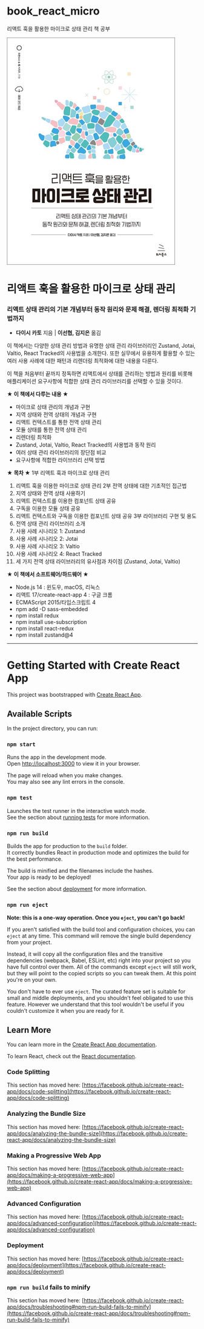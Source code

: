 # book_react_micro
리액트 훅을 활용한 마이크로 상태 관리 책 공부

![cover](./msmrh-main/cover.jpg)

# 리액트 훅을 활용한 마이크로 상태 관리
### 리액트 상태 관리의 기본 개념부터 동작 원리와 문제 해결, 렌더링 최적화 기법까지

- **다이시 카토** 지음 | **이선협, 김지은** 옮김

이 책에서는 다양한 상태 관리 방법과 유명한 상태 관리 라이브러리인 Zustand, Jotai, Valtio, React Tracked의 사용법을 소개한다. 또한 실무에서 유용하게 활용할 수 있는 여러 사용 사례에 대한 패턴과 리렌더링 최적화에 대한 내용을 다룬다.

이 책을 처음부터 끝까지 정독하면 리액트에서 상태를 관리하는 방법과 원리를 비롯해 애플리케이션 요구사항에 적합한 상태 관리 라이브러리를 선택할 수 있을 것이다.

**★ 이 책에서 다루는 내용 ★**

- 마이크로 상태 관리의 개념과 구현
- 지역 상태와 전역 상태의 개념과 구현
- 리액트 컨텍스트를 통한 전역 상태 관리
- 모듈 상태를 통한 전역 상태 관리
- 리렌더링 최적화
- Zustand, Jotai, Valtio, React Tracked의 사용법과 동작 원리
- 여러 상태 관리 라이브러리의 장단점 비교
- 요구사항에 적합한 라이브러리 선택 방법


**★ 목차 ★**
1부 리액트 훅과 마이크로 상태 관리
01. 리액트 훅을 이용한 마이크로 상태 관리
2부 전역 상태에 대한 기초적인 접근법
02. 지역 상태와 전역 상태 사용하기
03. 리액트 컨텍스트를 이용한 컴포넌트 상태 공유
04. 구독을 이용한 모듈 상태 공유
05. 리액트 컨텍스트와 구독을 이용한 컴포넌트 상태 공유
3부 라이브러리 구현 및 용도
06. 전역 상태 관리 라이브러리 소개
07. 사용 사례 시나리오 1: Zustand
08. 사용 사례 시나리오 2: Jotai
09. 사용 사례 시나리오 3: Valtio
10. 사용 사례 시나리오 4: React Tracked
11. 세 가지 전역 상태 라이브러리의 유사점과 차이점 (Zustand, Jotai, Valtio)



**★ 이 책에서 소프트웨어/하드웨어 ★**
- Node.js 14 : 윈도우, macOS, 리눅스
- 리액트 17/create-react-app 4 : 구글 크롬
- ECMAScript 2015/타입스크립트 4
- npm add -D sass-embedded
- npm install redux
- npm install use-subscription
- npm install react-redux
- npm install zustand@4


-----------------------------------------------------------------------------------------------------------------------

# Getting Started with Create React App

This project was bootstrapped with [Create React App](https://github.com/facebook/create-react-app).

## Available Scripts

In the project directory, you can run:

### `npm start`

Runs the app in the development mode.\
Open [http://localhost:3000](http://localhost:3000) to view it in your browser.

The page will reload when you make changes.\
You may also see any lint errors in the console.

### `npm test`

Launches the test runner in the interactive watch mode.\
See the section about [running tests](https://facebook.github.io/create-react-app/docs/running-tests) for more information.

### `npm run build`

Builds the app for production to the `build` folder.\
It correctly bundles React in production mode and optimizes the build for the best performance.

The build is minified and the filenames include the hashes.\
Your app is ready to be deployed!

See the section about [deployment](https://facebook.github.io/create-react-app/docs/deployment) for more information.

### `npm run eject`

**Note: this is a one-way operation. Once you `eject`, you can't go back!**

If you aren't satisfied with the build tool and configuration choices, you can `eject` at any time. This command will remove the single build dependency from your project.

Instead, it will copy all the configuration files and the transitive dependencies (webpack, Babel, ESLint, etc) right into your project so you have full control over them. All of the commands except `eject` will still work, but they will point to the copied scripts so you can tweak them. At this point you're on your own.

You don't have to ever use `eject`. The curated feature set is suitable for small and middle deployments, and you shouldn't feel obligated to use this feature. However we understand that this tool wouldn't be useful if you couldn't customize it when you are ready for it.

## Learn More

You can learn more in the [Create React App documentation](https://facebook.github.io/create-react-app/docs/getting-started).

To learn React, check out the [React documentation](https://reactjs.org/).

### Code Splitting

This section has moved here: [https://facebook.github.io/create-react-app/docs/code-splitting](https://facebook.github.io/create-react-app/docs/code-splitting)

### Analyzing the Bundle Size

This section has moved here: [https://facebook.github.io/create-react-app/docs/analyzing-the-bundle-size](https://facebook.github.io/create-react-app/docs/analyzing-the-bundle-size)

### Making a Progressive Web App

This section has moved here: [https://facebook.github.io/create-react-app/docs/making-a-progressive-web-app](https://facebook.github.io/create-react-app/docs/making-a-progressive-web-app)

### Advanced Configuration

This section has moved here: [https://facebook.github.io/create-react-app/docs/advanced-configuration](https://facebook.github.io/create-react-app/docs/advanced-configuration)

### Deployment

This section has moved here: [https://facebook.github.io/create-react-app/docs/deployment](https://facebook.github.io/create-react-app/docs/deployment)

### `npm run build` fails to minify

This section has moved here: [https://facebook.github.io/create-react-app/docs/troubleshooting#npm-run-build-fails-to-minify](https://facebook.github.io/create-react-app/docs/troubleshooting#npm-run-build-fails-to-minify)
